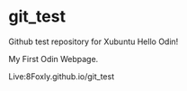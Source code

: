 # git_test

Github test repository for Xubuntu
Hello Odin!

My First Odin Webpage.

Live:8Foxly.github.io/git_test
